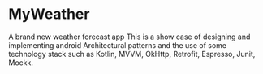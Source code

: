# MyWeather
A brand new weather forecast app 
This is a show case of designing and implementing android Architectural patterns and the use of some technology stack such as Kotlin, MVVM, OkHttp, Retrofit, Espresso, Junit, Mockk. 
